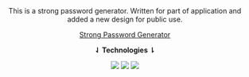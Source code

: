 
<div align="center">
This is a strong password generator. Written for part of application and added a new design for public use.

[Strong Password Generator](https://parsswordgenerator.mustafakenlic.dev/)


**⇃ Technologies ⇂**

![](https://img.shields.io/badge/HTML5-E34F26?style=for-the-badge&logo=html5&logoColor=white)   ![](https://img.shields.io/badge/CSS3-1572B6?style=for-the-badge&logo=css3&logoColor=white)   ![](https://img.shields.io/badge/JavaScript-F7DF1E?style=for-the-badge&logo=javascript&logoColor=black)
</div>
